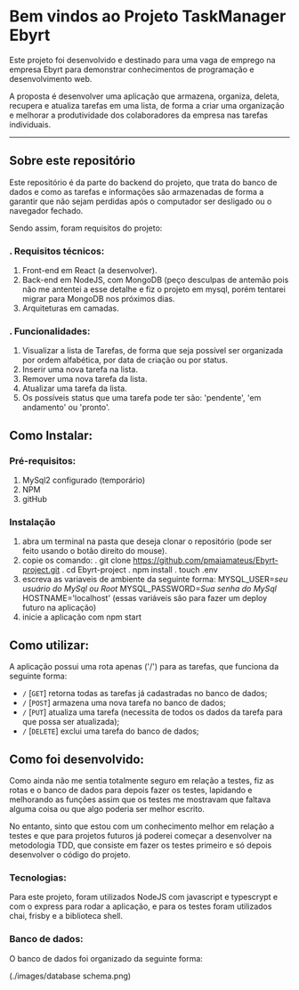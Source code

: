 # Bem vindos ao Projeto TaskManager Ebyrt

Este projeto foi desenvolvido e destinado para uma vaga de emprego na empresa Ebyrt para demonstrar conhecimentos de programação e desenvolvimento web.

A proposta é desenvolver uma aplicação que armazena, organiza, deleta, recupera e atualiza tarefas em uma lista, de forma a criar uma organização e melhorar a produtividade dos colaboradores da empresa nas tarefas individuais.

---

## Sobre este repositório

Este repositório é da parte do backend do projeto, que trata do banco de dados e como as tarefas e informações são armazenadas de forma a garantir que não sejam perdidas após o computador ser desligado ou o navegador fechado.

Sendo assim, foram requisitos do projeto:

### . Requisitos técnicos:

1. Front-end em React (a desenvolver).
2. Back-end em NodeJS, com MongoDB (peço desculpas de antemão pois não me antentei a esse detalhe e fiz o projeto em mysql, porém tentarei migrar para MongoDB nos próximos dias.
3. Arquiteturas em camadas.

### . Funcionalidades:

1. Visualizar a lista de Tarefas, de forma que seja possível ser organizada por ordem alfabética, por data de criação ou por status.
2. Inserir uma nova tarefa na lista.
3. Remover uma nova tarefa da lista.
4. Atualizar uma tarefa da lista.
5. Os possíveis status que uma tarefa pode ter são: 'pendente', 'em andamento' ou 'pronto'.

## Como Instalar:

### Pré-requisitos:

1. MySql2 configurado (temporário)
2. NPM
3. gitHub

### Instalação

1. abra um terminal na pasta que deseja clonar o repositório (pode ser feito usando o botão direito do mouse).
2. copie os comando:
   . git clone https://github.com/pmaiamateus/Ebyrt-project.git
   . cd Ebyrt-project
   . npm install
   . touch .env
3. escreva as variaveis de ambiente da seguinte forma:
MYSQL_USER=*seu usuário do MySql ou Root*
MYSQL_PASSWORD=*Sua senha do MySql*
HOSTNAME='localhost'
(essas variáveis são para fazer um deploy futuro na aplicação)
4. inicie a aplicação com npm start

## Como utilizar:

A aplicação possui uma rota apenas ('/') para as tarefas, que funciona da seguinte forma:
* `/` [`GET`] retorna todas as tarefas já cadastradas no banco de dados;
* `/` [`POST`] armazena uma nova tarefa no banco de dados;
* `/` [`PUT`] atualiza uma tarefa (necessita de todos os dados da tarefa para que possa ser atualizada);
* `/` [`DELETE`] exclui uma tarefa do banco de dados;

## Como foi desenvolvido:

Como ainda não me sentia totalmente seguro em relação a testes, fiz as rotas e o banco de dados para depois fazer os testes, lapidando e melhorando as funções assim que os testes me mostravam que faltava alguma coisa ou que algo poderia ser melhor escrito.

No entanto, sinto que estou com um conhecimento melhor em relação a testes e que para projetos futuros já poderei começar a desenvolver na metodologia TDD, que consiste em fazer os testes primeiro e só depois desenvolver o código do projeto.

### Tecnologias:

Para este projeto, foram utilizados NodeJS com javascript e typescrypt e com o express para rodar a aplicação, e para os testes foram utilizados chai, frisby e a biblioteca shell.

### Banco de dados:

O banco de dados foi organizado da seguinte forma:

(./images/database schema.png)
